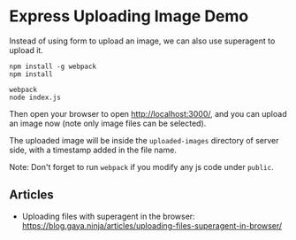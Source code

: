 Express Uploading Image Demo
============================

Instead of using form to upload an image, we can also use superagent to upload it.

```
npm install -g webpack
npm install

webpack
node index.js
```

Then open your browser to open <http://localhost:3000/>, and you can upload an image now (note only image files can be selected).

The uploaded image will be inside the `uploaded-images` directory of server side, with a timestamp added in the file name.

Note: Don't forget to run `webpack` if you modify any js code under `public`.

Articles
-------

- Uploading files with superagent in the browser:  <https://blog.gaya.ninja/articles/uploading-files-superagent-in-browser/>